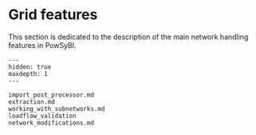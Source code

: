 # Grid features

This section is dedicated to the description of the main network handling features in PowSyBl. 

```{toctree}
---
hidden: true
maxdepth: 1
---

import_post_processor.md
extraction.md
working_with_subnetworks.md
loadflow_validation
network_modifications.md
```
